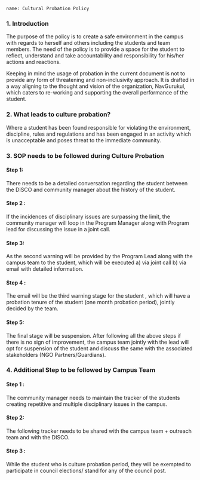 ```ngMeta
name: Cultural Probation Policy
```

### 1. Introduction

The purpose of the policy is to create a safe environment in the campus with
regards to herself and others including the students and team members. The
need of the policy is to provide a space for the student to reflect, understand and take accountability and responsibility for his/her actions and reactions.


Keeping in mind the usage of probation in the current document is not to provide
any form of threatening and non-inclusivity approach. It is drafted in a way
aligning to the thought and vision of the organization, NavGurukul, which caters
to re-working and supporting the overall performance of the student.

### 2. What leads to culture probation?

Where a student has been found responsible for violating the environment,
discipline, rules and regulations and has been engaged in an activity which
is unacceptable and poses threat to the immediate community.

### 3. SOP needs to be followed during Culture Probation

#### Step 1: 

There needs to be a detailed conversation regarding the student between
the DISCO and community manager about the history of the student.

#### Step 2 : 

If the incidences of disciplinary issues are surpassing the limit, the
community manager will loop in the Program Manager along with Program lead
for discussing the issue in a joint call.

#### Step 3: 

As the second warning will be provided by the Program Lead along with
the campus team to the student, which will be executed a) via joint call b) via
email with detailed information.

#### Step 4 : 

The email will be the third warning stage for the student , which will have
a probation tenure of the student (one month probation period), jointly decided
by the team.

#### Step 5: 

The final stage will be suspension. After following all the above steps if there is no sign of improvement, the campus team jointly with the lead will opt for suspension of the student and discuss the same with the associated
stakeholders (NGO Partners/Guardians).

### 4. Additional Step to be followed by Campus Team

#### Step 1 : 

The community manager needs to maintain the tracker of the students creating repetitive and multiple disciplinary issues in the campus.

#### Step 2:


The following tracker needs to be shared with the campus team + outreach team and with the DISCO.

#### Step 3 : 

While the student who is culture probation period, they will be exempted
to participate in council elections/ stand for any of the council post.